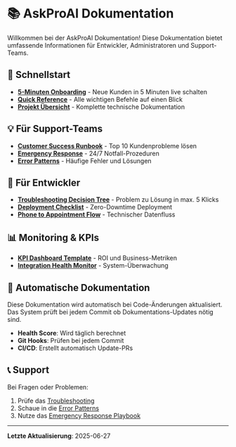 # 📚 AskProAI Dokumentation

Willkommen bei der AskProAI Dokumentation! Diese Dokumentation bietet umfassende Informationen für Entwickler, Administratoren und Support-Teams.

## 🚀 Schnellstart

- **[5-Minuten Onboarding](5-MINUTEN_ONBOARDING_PLAYBOOK.md)** - Neue Kunden in 5 Minuten live schalten
- **[Quick Reference](CLAUDE_QUICK_REFERENCE.md)** - Alle wichtigen Befehle auf einen Blick
- **[Projekt Übersicht](CLAUDE.md)** - Komplette technische Dokumentation

## 💡 Für Support-Teams

- **[Customer Success Runbook](CUSTOMER_SUCCESS_RUNBOOK.md)** - Top 10 Kundenprobleme lösen
- **[Emergency Response](EMERGENCY_RESPONSE_PLAYBOOK.md)** - 24/7 Notfall-Prozeduren
- **[Error Patterns](ERROR_PATTERNS.md)** - Häufige Fehler und Lösungen

## 🔧 Für Entwickler

- **[Troubleshooting Decision Tree](TROUBLESHOOTING_DECISION_TREE.md)** - Problem zu Lösung in max. 5 Klicks
- **[Deployment Checklist](DEPLOYMENT_CHECKLIST.md)** - Zero-Downtime Deployment
- **[Phone to Appointment Flow](PHONE_TO_APPOINTMENT_FLOW.md)** - Technischer Datenfluss

## 📊 Monitoring & KPIs

- **[KPI Dashboard Template](KPI_DASHBOARD_TEMPLATE.md)** - ROI und Business-Metriken
- **[Integration Health Monitor](INTEGRATION_HEALTH_MONITOR.md)** - System-Überwachung

## 🔄 Automatische Dokumentation

Diese Dokumentation wird automatisch bei Code-Änderungen aktualisiert. Das System prüft bei jedem Commit ob Dokumentations-Updates nötig sind.

- **Health Score**: Wird täglich berechnet
- **Git Hooks**: Prüfen bei jedem Commit
- **CI/CD**: Erstellt automatisch Update-PRs

## 📞 Support

Bei Fragen oder Problemen:
1. Prüfe das [Troubleshooting](TROUBLESHOOTING_DECISION_TREE.md)
2. Schaue in die [Error Patterns](ERROR_PATTERNS.md)
3. Nutze das [Emergency Response Playbook](EMERGENCY_RESPONSE_PLAYBOOK.md)

---

**Letzte Aktualisierung**: 2025-06-27